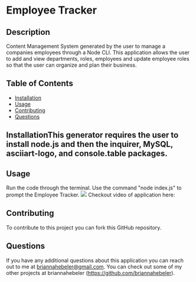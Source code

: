 # Employee Tracker

## Description
Content Management System generated by the user to manage a companies employees through a Node CLI. This application allows the user to add and view departments, roles, employees and update employee roles so that the user can organize and plan their business.

## Table of Contents  
* [Installation](#installation)
* [Usage](#usage)
* [Contributing](#contributing)
* [Questions](#questions)

## InstallationThis generator requires the user to install node.js and then the inquirer, MySQL, asciiart-logo, and console.table packages.


## Usage 
Run the code through the terminal. Use the command "node index.js" to prompt the Employee Tracker.
![](./assets/media/screenshot.png)
Checkout video of application here: 

## Contributing
To contribute to this project you can fork this GitHub repository.

## Questions
If you have any additional questions about this application you can reach out to me at briannahebeler@gmail.com.
You can check out some of my other projects at briannahebeler (https://github.com/briannahebeler).

